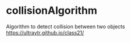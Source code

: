 # collisionAlgorithm
Algorithm to detect collision between two objects
https://ultraytr.github.io/class21/
